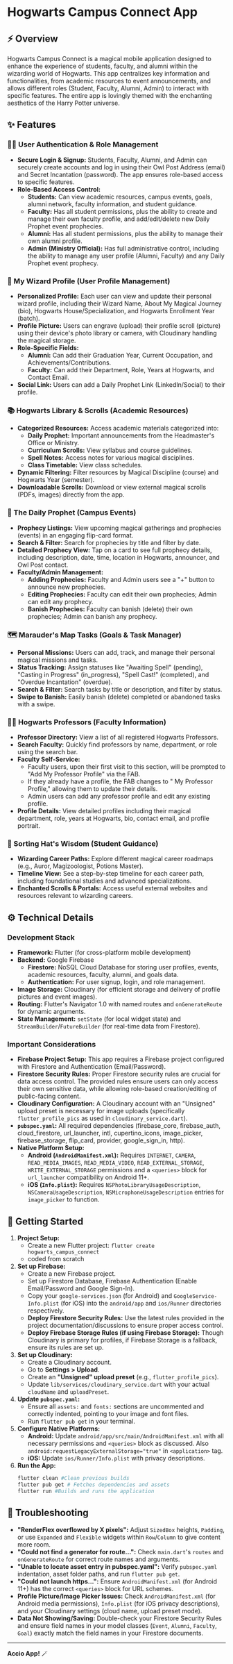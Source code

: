 # Hogwarts Campus Connect App

## ⚡️ Overview
Hogwarts Campus Connect is a magical mobile application designed to enhance the experience of students, faculty, and alumni within the wizarding world of Hogwarts. This app centralizes key information and functionalities, from academic resources to event announcements, and allows different roles (Student, Faculty, Alumni, Admin) to interact with specific features. The entire app is lovingly themed with the enchanting aesthetics of the Harry Potter universe.

## ✨ Features

### 🧙‍♂️ User Authentication & Role Management
* **Secure Login & Signup:** Students, Faculty, Alumni, and Admin can securely create accounts and log in using their Owl Post Address (email) and Secret Incantation (password). The app ensures role-based access to specific features.
* **Role-Based Access Control:**
    * **Students:** Can view academic resources, campus events, goals, alumni network, faculty information, and student guidance.
    * **Faculty:** Has all student permissions, plus the ability to create and manage their own faculty profile, and add/edit/delete new Daily Prophet event prophecies.
    * **Alumni:** Has all student permissions, plus the ability to manage their own alumni profile.
    * **Admin (Ministry Official):** Has full administrative control, including the ability to manage any user profile (Alumni, Faculty) and any Daily Prophet event prophecy.

### 📜 My Wizard Profile (User Profile Management)
* **Personalized Profile:** Each user can view and update their personal wizard profile, including their Wizard Name, About My Magical Journey (bio), Hogwarts House/Specialization, and Hogwarts Enrollment Year (batch).
* **Profile Picture:** Users can engrave (upload) their profile scroll (picture) using their device's photo library or camera, with Cloudinary handling the magical storage.
* **Role-Specific Fields:**
    * **Alumni:** Can add their Graduation Year, Current Occupation, and Achievements/Contributions.
    * **Faculty:** Can add their Department, Role, Years at Hogwarts, and Contact Email.
* **Social Link:** Users can add a Daily Prophet Link (LinkedIn/Social) to their profile.

### 📚 Hogwarts Library & Scrolls (Academic Resources)
* **Categorized Resources:** Access academic materials categorized into:
    * **Daily Prophet:** Important announcements from the Headmaster's Office or Ministry.
    * **Curriculum Scrolls:** View syllabus and course guidelines.
    * **Spell Notes:** Access notes for various magical disciplines.
    * **Class Timetable:** View class schedules.
* **Dynamic Filtering:** Filter resources by Magical Discipline (course) and Hogwarts Year (semester).
* **Downloadable Scrolls:** Download or view external magical scrolls (PDFs, images) directly from the app.

### 📰 The Daily Prophet (Campus Events)
* **Prophecy Listings:** View upcoming magical gatherings and prophecies (events) in an engaging flip-card format.
* **Search & Filter:** Search for prophecies by title and filter by date.
* **Detailed Prophecy View:** Tap on a card to see full prophecy details, including description, date, time, location in Hogwarts, announcer, and Owl Post contact.
* **Faculty/Admin Management:**
    * **Adding Prophecies:** Faculty and Admin users see a "+" button to announce new prophecies.
    * **Editing Prophecies:** Faculty can edit their own prophecies; Admin can edit any prophecy.
    * **Banish Prophecies:** Faculty can banish (delete) their own prophecies; Admin can banish any prophecy.

### 🗺️ Marauder's Map Tasks (Goals & Task Manager)
* **Personal Missions:** Users can add, track, and manage their personal magical missions and tasks.
* **Status Tracking:** Assign statuses like "Awaiting Spell" (pending), "Casting in Progress" (in\_progress), "Spell Cast!" (completed), and "Overdue Incantation" (overdue).
* **Search & Filter:** Search tasks by title or description, and filter by status.
* **Swipe to Banish:** Easily banish (delete) completed or abandoned tasks with a swipe.

### 🧙‍♀️ Hogwarts Professors (Faculty Information)
* **Professor Directory:** View a list of all registered Hogwarts Professors.
* **Search Faculty:** Quickly find professors by name, department, or role using the search bar.
* **Faculty Self-Service:**
    * Faculty users, upon their first visit to this section, will be prompted to "Add My Professor Profile" via the FAB.
    * If they already have a profile, the FAB changes to " My Professor Profile," allowing them to update their details.
    * Admin users can add any professor profile and edit any existing profile.
* **Profile Details:** View detailed profiles including their magical department, role, years at Hogwarts, bio, contact email, and profile portrait.

### 🎩 Sorting Hat's Wisdom (Student Guidance)
* **Wizarding Career Paths:** Explore different magical career roadmaps (e.g., Auror, Magizoologist, Potions Master).
* **Timeline View:** See a step-by-step timeline for each career path, including foundational studies and advanced specializations.
* **Enchanted Scrolls & Portals:** Access useful external websites and resources relevant to wizarding careers.

## ⚙️ Technical Details

### Development Stack
* **Framework:** Flutter (for cross-platform mobile development)
* **Backend:** Google Firebase
    * **Firestore:** NoSQL Cloud Database for storing user profiles, events, academic resources, faculty, alumni, and goals data.
    * **Authentication:** For user signup, login, and role management.
* **Image Storage:** Cloudinary (for efficient storage and delivery of profile pictures and event images).
* **Routing:** Flutter's Navigator 1.0 with named routes and `onGenerateRoute` for dynamic arguments.
* **State Management:** `setState` (for local widget state) and `StreamBuilder`/`FutureBuilder` (for real-time data from Firestore).

### Important Considerations
* **Firebase Project Setup:** This app requires a Firebase project configured with Firestore and Authentication (Email/Password).
* **Firestore Security Rules:** Proper Firestore security rules are crucial for data access control. The provided rules ensure users can only access their own sensitive data, while allowing role-based creation/editing of public-facing content.
* **Cloudinary Configuration:** A Cloudinary account with an "Unsigned" upload preset is necessary for image uploads (specifically `flutter_profile_pics` as used in `cloudinary_service.dart`).
* **`pubspec.yaml`:** All required dependencies (firebase\_core, firebase\_auth, cloud\_firestore, url\_launcher, intl, cupertino\_icons, image\_picker, firebase\_storage, flip\_card, provider, google\_sign\_in, http).
* **Native Platform Setup:**
    * **Android (`AndroidManifest.xml`):** Requires `INTERNET`, `CAMERA`, `READ_MEDIA_IMAGES`, `READ_MEDIA_VIDEO`, `READ_EXTERNAL_STORAGE`, `WRITE_EXTERNAL_STORAGE` permissions and a `<queries>` block for `url_launcher` compatibility on Android 11+.
    * **iOS (`Info.plist`):** Requires `NSPhotoLibraryUsageDescription`, `NSCameraUsageDescription`, `NSMicrophoneUsageDescription` entries for `image_picker` to function.

## 🚀 Getting Started

1.  **Project Setup:**
    * Create a new Flutter project: `flutter create hogwarts_campus_connect`
    * coded from scratch
2.  **Set up Firebase:**
    * Create a new Firebase project.
    * Set up Firestore Database, Firebase Authentication (Enable Email/Password and Google Sign-In).
    * Copy your `google-services.json` (for Android) and `GoogleService-Info.plist` (for iOS) into the `android/app` and `ios/Runner` directories respectively.
    * **Deploy Firestore Security Rules:** Use the latest rules provided in the project documentation/discussions to ensure proper access control.
    * **Deploy Firebase Storage Rules (if using Firebase Storage):** Though Cloudinary is primary for profiles, if Firebase Storage is a fallback, ensure its rules are set up.
3.  **Set up Cloudinary:**
    * Create a Cloudinary account.
    * Go to **Settings > Upload**.
    * Create an **"Unsigned" upload preset** (e.g., `flutter_profile_pics`).
    * Update `lib/services/cloudinary_service.dart` with your actual `cloudName` and `uploadPreset`.
4.  **Update `pubspec.yaml`:**
    * Ensure all `assets:` and `fonts:` sections are uncommented and correctly indented, pointing to your image and font files.
    * Run `flutter pub get` in your terminal.
5.  **Configure Native Platforms:**
    * **Android:** Update `android/app/src/main/AndroidManifest.xml` with all necessary permissions and `<queries>` block as discussed. Also `android:requestLegacyExternalStorage="true"` in `<application>` tag.
    * **iOS:** Update `ios/Runner/Info.plist` with privacy descriptions.
6.  **Run the App:**
    ```bash
    flutter clean #Clean previous builds
    flutter pub get # Fetches dependencies and assets
    flutter run #Builds and runs the application
    ```

## 🐞 Troubleshooting
* **"RenderFlex overflowed by X pixels":** Adjust `SizedBox` heights, `Padding`, or use `Expanded` and `Flexible` widgets within `Row`/`Column` to give content more room.
* **"Could not find a generator for route...":** Check `main.dart`'s `routes` and `onGenerateRoute` for correct route names and arguments.
* **"Unable to locate asset entry in pubspec.yaml":** Verify `pubspec.yaml` indentation, asset folder paths, and run `flutter pub get`.
* **"Could not launch https...":** Ensure `AndroidManifest.xml` (for Android 11+) has the correct `<queries>` block for URL schemes.
* **Profile Picture/Image Picker Issues:** Check `AndroidManifest.xml` (for Android media permissions), `Info.plist` (for iOS privacy descriptions), and your Cloudinary settings (cloud name, upload preset mode).
* **Data Not Showing/Saving:** Double-check your Firestore Security Rules and ensure field names in your model classes (`Event`, `Alumni`, `Faculty`, `Goal`) exactly match the field names in your Firestore documents.
---
**Accio App!** 🪄